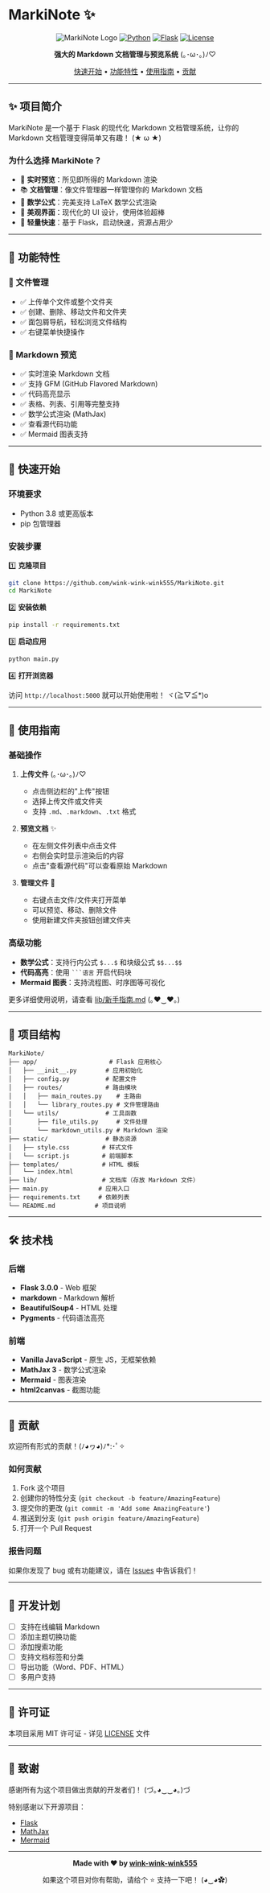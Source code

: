 # MarkiNote ✨

<div align="center">

![MarkiNote Logo](https://img.shields.io/badge/MarkiNote-✨_Markdown_Library-ff69b4?style=for-the-badge)
[![Python](https://img.shields.io/badge/Python-3.8+-blue?style=for-the-badge&logo=python)](https://www.python.org/)
[![Flask](https://img.shields.io/badge/Flask-3.0.0-green?style=for-the-badge&logo=flask)](https://flask.palletsprojects.com/)
[![License](https://img.shields.io/badge/License-MIT-yellow?style=for-the-badge)](LICENSE)

**强大的 Markdown 文档管理与预览系统** (｡･ω･｡)ﾉ♡

[快速开始](#快速开始) • [功能特性](#功能特性) • [使用指南](#使用指南) • [贡献](#贡献)

</div>

---

## ✨ 项目简介

MarkiNote 是一个基于 Flask 的现代化 Markdown 文档管理系统，让你的 Markdown 文档管理变得简单又有趣！ (★ ω ★)

### 为什么选择 MarkiNote？

- 📝 **实时预览**：所见即所得的 Markdown 渲染
- 📚 **文档管理**：像文件管理器一样管理你的 Markdown 文档
- 🎨 **数学公式**：完美支持 LaTeX 数学公式渲染
- 🌈 **美观界面**：现代化的 UI 设计，使用体验超棒
- 🚀 **轻量快速**：基于 Flask，启动快速，资源占用少

---

## 🎯 功能特性

### 📂 文件管理
- ✅ 上传单个文件或整个文件夹
- ✅ 创建、删除、移动文件和文件夹
- ✅ 面包屑导航，轻松浏览文件结构
- ✅ 右键菜单快捷操作

### 📝 Markdown 预览
- ✅ 实时渲染 Markdown 文档
- ✅ 支持 GFM (GitHub Flavored Markdown)
- ✅ 代码高亮显示
- ✅ 表格、列表、引用等完整支持
- ✅ 数学公式渲染 (MathJax)
- ✅ 查看源代码功能
- ✅ Mermaid 图表支持

---

## 🚀 快速开始

### 环境要求

- Python 3.8 或更高版本
- pip 包管理器

### 安装步骤

1️⃣ **克隆项目**
```bash
git clone https://github.com/wink-wink-wink555/MarkiNote.git
cd MarkiNote
```

2️⃣ **安装依赖**
```bash
pip install -r requirements.txt
```

3️⃣ **启动应用**
```bash
python main.py
```

4️⃣ **打开浏览器**

访问 `http://localhost:5000` 就可以开始使用啦！ ヾ(≧▽≦*)o

---

## 📖 使用指南

### 基础操作

1. **上传文件** (｡･ω･｡)ﾉ♡
   - 点击侧边栏的"上传"按钮
   - 选择上传文件或文件夹
   - 支持 `.md`、`.markdown`、`.txt` 格式

2. **预览文档** ✨
   - 在左侧文件列表中点击文件
   - 右侧会实时显示渲染后的内容
   - 点击"查看源代码"可以查看原始 Markdown

3. **管理文件** 📁
   - 右键点击文件/文件夹打开菜单
   - 可以预览、移动、删除文件
   - 使用新建文件夹按钮创建文件夹

### 高级功能

- **数学公式**：支持行内公式 `$...$` 和块级公式 `$$...$$`
- **代码高亮**：使用 ` ```语言 ` 开启代码块
- **Mermaid 图表**：支持流程图、时序图等可视化

更多详细使用说明，请查看 [lib/新手指南.md](lib/新手指南.md) (｡♥‿♥｡)

---

## 📁 项目结构

```
MarkiNote/
├── app/                    # Flask 应用核心
│   ├── __init__.py        # 应用初始化
│   ├── config.py          # 配置文件
│   ├── routes/            # 路由模块
│   │   ├── main_routes.py    # 主路由
│   │   └── library_routes.py # 文件管理路由
│   └── utils/             # 工具函数
│       ├── file_utils.py     # 文件处理
│       └── markdown_utils.py # Markdown 渲染
├── static/                # 静态资源
│   ├── style.css         # 样式文件
│   └── script.js         # 前端脚本
├── templates/            # HTML 模板
│   └── index.html
├── lib/                  # 文档库（存放 Markdown 文件）
├── main.py              # 应用入口
├── requirements.txt     # 依赖列表
└── README.md           # 项目说明
```

---

## 🛠️ 技术栈

### 后端
- **Flask 3.0.0** - Web 框架
- **markdown** - Markdown 解析
- **BeautifulSoup4** - HTML 处理
- **Pygments** - 代码语法高亮

### 前端
- **Vanilla JavaScript** - 原生 JS，无框架依赖
- **MathJax 3** - 数学公式渲染
- **Mermaid** - 图表渲染
- **html2canvas** - 截图功能

---

## 🤝 贡献

欢迎所有形式的贡献！(ﾉ◕ヮ◕)ﾉ*:･ﾟ✧

### 如何贡献

1. Fork 这个项目
2. 创建你的特性分支 (`git checkout -b feature/AmazingFeature`)
3. 提交你的更改 (`git commit -m 'Add some AmazingFeature'`)
4. 推送到分支 (`git push origin feature/AmazingFeature`)
5. 打开一个 Pull Request

### 报告问题

如果你发现了 bug 或有功能建议，请在 [Issues](https://github.com/wink-wink-wink555/MarkiNote/issues) 中告诉我们！

---

## 📝 开发计划

- [ ] 支持在线编辑 Markdown
- [ ] 添加主题切换功能
- [ ] 添加搜索功能
- [ ] 支持文档标签和分类
- [ ] 导出功能（Word、PDF、HTML）
- [ ] 多用户支持

---

## 📄 许可证

本项目采用 MIT 许可证 - 详见 [LICENSE](LICENSE) 文件

---

## 💖 致谢

感谢所有为这个项目做出贡献的开发者们！ (づ｡◕‿‿◕｡)づ

特别感谢以下开源项目：
- [Flask](https://flask.palletsprojects.com/)
- [MathJax](https://www.mathjax.org/)
- [Mermaid](https://mermaid.js.org/)

---

<div align="center">

<p><strong>Made with ❤️ by <a href="https://github.com/wink-wink-wink555">wink-wink-wink555</a></strong></p>

<p>如果这个项目对你有帮助，请给个 ⭐️ 支持一下吧！ (◕‿◕✿)</p>

</div>

